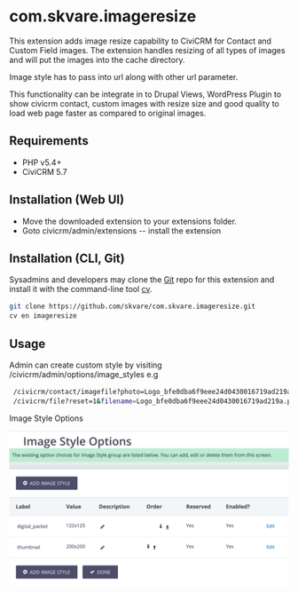 # com.skvare.imageresize

This extension adds image resize capability to CiviCRM for Contact and Custom Field images. The extension handles resizing of all types of images and will put the images into the cache directory.

Image style has to pass into url along with other url parameter.

This functionality can be integrate in to Drupal Views, WordPress Plugin to show civicrm contact, custom images with resize size and good quality to load web page faster as compared to original images.


## Requirements

* PHP v5.4+
* CiviCRM 5.7

## Installation (Web UI)

* Move the downloaded extension to your extensions folder.
* Goto civicrm/admin/extensions -- install the extension

## Installation (CLI, Git)

Sysadmins and developers may clone the [Git](https://en.wikipedia.org/wiki/Git) repo for this extension and
install it with the command-line tool [cv](https://github.com/civicrm/cv).

```bash
git clone https://github.com/skvare/com.skvare.imageresize.git
cv en imageresize
```

## Usage

Admin can create custom style by visiting /civicrm/admin/options/image_styles
e.g
```bash
 /civicrm/contact/imagefile?photo=Logo_bfe0dba6f9eee24d0430016719ad219a.png&amp;image_styles=thumbnail
 /civicrm/file?reset=1&filename=Logo_bfe0dba6f9eee24d0430016719ad219a.png&mime-type=image/png&image_styles=thumbnail
```
Image Style Options

![Screenshot](/images/screenshot.png)